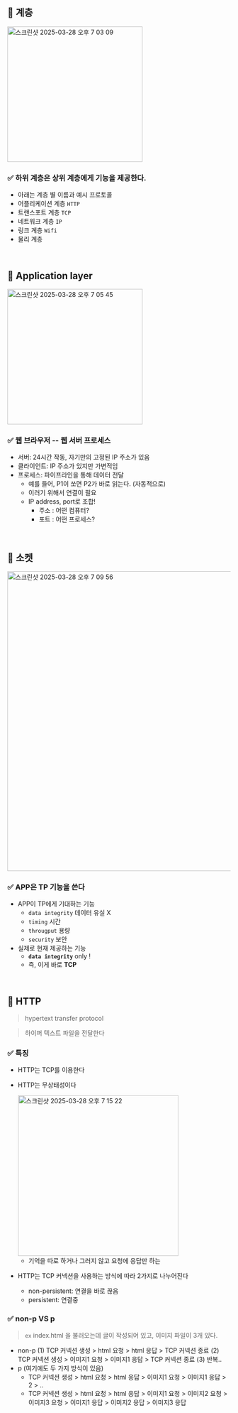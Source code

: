 ## 📌 계층
<img width="305" alt="스크린샷 2025-03-28 오후 7 03 09" src="https://github.com/user-attachments/assets/5f67e462-760a-4a45-99c0-7732f697156d" />

### ✅ 하위 계층은 상위 계층에게 기능을 제공한다.
- 아래는 계층 별 이름과 예시 프로토콜
- 어플리케이션 계층 `HTTP`
- 트랜스포트 계층 `TCP`
- 네트워크 계층 `IP`
- 링크 계층 `Wifi`
- 물리 계층

<br>

## 📌 Application layer
<img width="305" alt="스크린샷 2025-03-28 오후 7 05 45" src="https://github.com/user-attachments/assets/749831fd-e383-4915-ace7-8eb43374e341" />

### ✅ 웹 브라우저 -- 웹 서버 프로세스
- 서버: 24시간 작동, 자기만의 고정된 IP 주소가 있음
- 클라이언트: IP 주소가 있지만 가변적임
- 프로세스: 파이프라인을 통해 데이터 전달
  - 예를 들어, P1이 쏘면 P2가 바로 읽는다. (자동적으로)
  - 이러기 위해서 연결이 필요
  - IP address, port로 조합!
    - 주소 : 어떤 컴퓨터?
    - 포트 : 어떤 프로세스?

<br>

## 📌 소켓
<img width="675" alt="스크린샷 2025-03-28 오후 7 09 56" src="https://github.com/user-attachments/assets/aa9d2b9f-460c-460d-a025-dc1eec2fc96d" />

### ✅ APP은 TP 기능을 쓴다
- APP이 TP에게 기대하는 기능
  - `data integrity` 데이터 유실 X
  - `timing` 시간
  - `througput` 용량
  - `security` 보안
- 실제로 현재 제공하는 기능
  - **`data integrity`** only !
  - 즉, 이게 바로 **TCP**

<br>

## 📌 HTTP
> hypertext transfer protocol

> 하이퍼 텍스트 파일을 전달한다

### ✅ 특징
- HTTP는 TCP를 이용한다
- HTTP는 무상태성이다
  
  <img width="362" alt="스크린샷 2025-03-28 오후 7 15 22" src="https://github.com/user-attachments/assets/8b186bfe-a948-4c02-a6b1-e9b952020f2c" />

  - 기억을 따로 하거나 그러지 않고 요청에 응답만 하는
- HTTP는 TCP 커넥션을 사용하는 방식에 따라 2가지로 나누어진다
  - non-persistent: 연결을 바로 끊음
  - persistent: 연결중

### ✅ non-p VS p
> `ex` index.html 을 불러오는데 글이 작성되어 있고, 이미지 파일이 3개 있다.
- non-p
  (1) TCP 커넥션 생성 > html 요청 > html 응답 > TCP 커넥션 종료
  (2) TCP 커넥션 생성 > 이미지1 요청 > 이미지1 응답 > TCP 커넥션 종료
  (3) 반복..
- p (여기에도 두 가지 방식이 있음)
  - TCP 커넥션 생성 > html 요청 > html 응답 > 이미지1 요청 > 이미지1 응답 > 2 > ..
  - TCP 커넥션 생성 > html 요청 > html 응답 > 이미지1 요청 > 이미지2 요청 > 이미지3 요청 > 이미지1 응답 > 이미지2 응답 > 이미지3 응답
